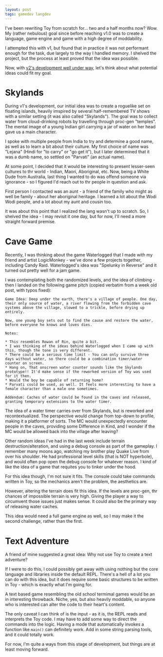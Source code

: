 ```yaml
---
layout: post
tags: gamedev langdev 
---
```


I've been rewriting Toy from scratch for... two and a half months now? Wow. My (rather nebulous) goal since before reaching v1.0 was to create a language, game engine and game with a high degree of moddability.

I attempted this with v1, but found that in practice it was not performant enough for the task, due largely to the way I handled memory. I shelved the project, but the process at least proved that the idea was possible.

Now, with [v2's development well under way](https://github.com/Ratstail91/Toy), let's think about what potential ideas could fit my goal.

<!--more-->

# Skylands

During v1's development, our initial idea was to create a roguelike set on floating islands, heavily imspired by several half-remembered TV shows with a similar setting (it was also called "Skylands"). The goal was to collect water from cloud-drinking robots by travelling through proc-gen "temples". The mental image of a young Indian girl carrying a jar of water on her head gave us a main character.

I spoke with multiple people from India to try and determine a good name, as well as to learn a bit about their culture. My first choice of name was "Lejana" (Hindi for "to carry" or "go get it"), but I later determined that it was a dumb name, so settled on "Parvati" (an actual name).

At some point, I decided that it would be interesting to present lesser-seen cultures to thr world - Indian, Maori, Aboriginal, etc. Now, being a White Dude from Australia, last thing I wanted to do was offend someone via ignorance - so I figured I'd reach out to thr people in question and ask.

First person I contacted was an aunt - a friend of the family who might as well be family - about her aboriginal heritage. I learned a lot about the Wodi Wodi people, and a lot about my aunt and cousin too.

It was about this point that I realized the lang wasn't up to scratch. So, I shelved the idea - I may revisit it one day, but for now, I'll need a more straight forward premise.

# Cave Game

Recently, I was thinking about the game Waterlogged that I made with my friend and artist LogicMonkey - we've done a few projects together, including Candy Raid. Waterlogged's idea was "Spelunky in Reverse" and it turned out pretty well for a jam game.

I was contemplating both the randomized levels, and the idea of climbing - then I landed on the following game pitch (copied verbatim from a week old post, with typos fixed):

```
Game Idea: Deep under the earth, there's a village of people. One day, their only source of water, a river flowing from the forbidden cave systems above the village, slowed to a trickle, before drying up entirely.

Now, one young boy sets out to find the cause and restore the water, before everyone he knows and loves dies.

Notes:

* This resembles Rowan of Rin, quite a bit.
* I was thinking of the ideas behind Waterlogged when I came up with this, though the tone is very different.
* There could be a serious time limit - You can only survive three days without water, so there could be a combination timer/water counter on screen.
* Hang on, That onscreen water counter sounds like the Skylands prototype!! It'd make sense if the reworked version of Toy was used for it then.
* Would the boy be capable of returning home?
* Parvati could be used, as well. It feels more interesting to have a female character than a male one sometimes.

Addendum: Caches of water could be found in the caves and released, granting temporary extensions to the water timer.
```

The idea of a water timer carries over from Skylands, but is reworked and recontextualized. The perspective would change from top-down to profile, making it a platformer of sorts. The MC would unexpectedly encounter people in the caves, providing some Difference in Kind, and I wonder if the MC would be allowed back into the village after leaving?

Other random ideas I've had in the last week include terrain destruction/alteration, and using a debug console as part of the gameplay. I remember many moons ago, watching my brother play Quake Live from over his shoulder. He had professional level skills (that is NOT hyperbole), and would often pop open the debug console for whatever reason. I kind of like the idea of a game that requites you to tinker under the hood.

For this idea though, I'm not sure it fits. The console could take commands written in Toy, so the mechanics aren't the problem, the aesthetics are.

However, altering the terrain does fit this idea. If the levels are proc-gen, thr chances of impossible terrain is very high. Giving the player a way to circumvent those issues just makes sense. It could also be the primary way of releasing water caches.

This idea would need a full game engine as well, so I may make it the second challenge, rather than the first.

# Text Adventure

A friend of mine suggested a great idea: Why not use Toy to create a text adventure?

If I were to do this, I could possibly get away with using nothing but the core language and libraries inside the default REPL. There's a hell of a lot you can do with this idea, but it does require some basic structures to be written in Toy - which is exactly what I'm going for.

A text based game resembling the old school termimal games would be an in interesting throwback. Niche, yes, but also heavily moddable, so anyone who is interested can alter the code to their heart's content.

The only caveat I can think of is the input - as it is, the REPL reads and interprets the Toy code. I may have to add some way to direct the commands into the logic. Having a mode that automatically invokes a function like `main()` can definitely work. Add in some string parsing tools, and it could totally work.

For now, I'm quite a ways from this stage of development, but things are at least moving forward.

